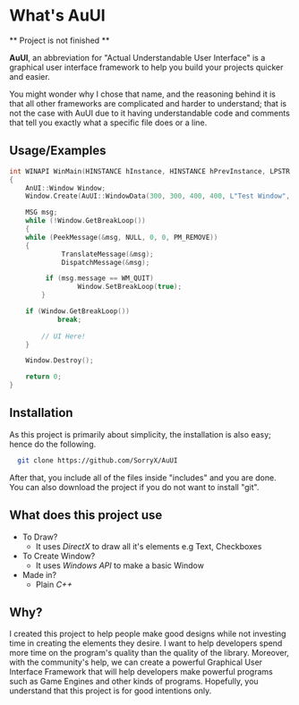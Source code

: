 # What's AuUI

** Project is not finished **

**AuUI**, an abbreviation for "Actual Understandable User Interface" is a graphical user interface framework to help you build your projects quicker and easier. 

You might wonder why I chose that name, and the reasoning behind it is that all other frameworks are complicated and harder to understand; that is not the case with AuUI due to it having understandable code and comments that tell you exactly what a specific file does or a line.

## Usage/Examples

```c++
int WINAPI WinMain(HINSTANCE hInstance, HINSTANCE hPrevInstance, LPSTR lpCmdLine, int nCmdShow)
{
    AnUI::Window Window;
    Window.Create(AuUI::WindowData(300, 300, 400, 400, L"Test Window", L"WindowClass1"), WindowProc, hInstance, hPrevInstance, lpCmdLine, nCmdShow);

    MSG msg;
    while (!Window.GetBreakLoop())
    {
	while (PeekMessage(&msg, NULL, 0, 0, PM_REMOVE)) 
	{
             TranslateMessage(&msg);
             DispatchMessage(&msg);

	     if (msg.message == WM_QUIT)
                 Window.SetBreakLoop(true);
        }

	if (Window.GetBreakLoop())
            break;
      
        // UI Here!
    }

    Window.Destroy();

    return 0;
}
```

  

## Installation

As this project is primarily about simplicity, the installation is also easy; hence do the following.

```bash
  git clone https://github.com/SorryX/AuUI
```

After that, you include all of the files inside "includes" and you are done.
<br>
You can also download the project if you do not want to install "git".

## What does this project use

- To Draw?
  - It uses *DirectX* to draw all it's elements e.g Text, Checkboxes
- To Create Window?
  - It uses *Windows API* to make a basic Window
- Made in?
  - Plain *C++*

## Why?

I created this project to help people make good designs while not investing time in creating the elements they desire.
I want to help developers spend more time on the program's quality than the quality of the library. Moreover, with the community's help, we can create a powerful Graphical User Interface Framework that will help developers make powerful programs such as Game Engines and other kinds of programs. Hopefully, you understand that this project is for good intentions only.

